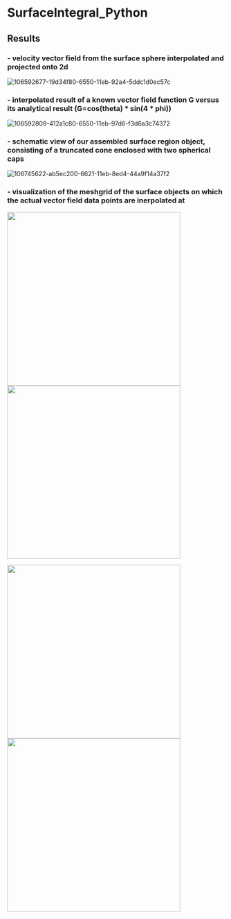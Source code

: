 # SurfaceIntegral_Python

## Results

### - velocity vector field from the surface sphere interpolated and projected onto 2d

![106592677-19d34f80-6550-11eb-92a4-5ddc1d0ec57c](https://user-images.githubusercontent.com/49908052/143507704-1fbaf4d7-3e85-466b-b4bf-ebfc0595824e.png)

### - interpolated result of a known vector field function G versus its analytical result (G=cos(theta) * sin(4 * phi))

![106592809-412a1c80-6550-11eb-97d6-f3d6a3c74372](https://user-images.githubusercontent.com/49908052/143507708-bdd889cc-5a7f-40df-9eca-8a0cb8252ddf.png)

### - schematic view of our assembled surface region object, consisting of a truncated cone enclosed with two spherical caps

![106745622-ab5ec200-6621-11eb-8ed4-44a9f14a37f2](https://user-images.githubusercontent.com/49908052/143508151-4ab517e5-613a-49b7-9e5c-f60fa14503a7.png)

### - visualization of the meshgrid of the surface objects on which the actual vector field data points are inerpolated at

<p float="left">
<img src="https://user-images.githubusercontent.com/49908052/143508318-79e6d2f6-8205-4535-a96a-6d6bf7e85a22.png" width="400"/>
<img src="https://user-images.githubusercontent.com/49908052/143508320-6b116e94-6c7b-4a56-9e08-8badca03ccb2.png" width="400"/>
</p>
<p float="left">
<img src="https://user-images.githubusercontent.com/49908052/143508674-621019db-b196-4f1f-9f28-db16c34bd378.png" width="400"/>
<img src="https://user-images.githubusercontent.com/49908052/143508676-6026053b-d3af-41f0-ab01-2acfc0bccc62.png" width="400"/>
</p>

